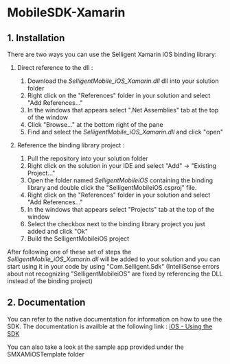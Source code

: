 # MobileSDK-Xamarin

## 1. Installation

There are two ways you can use the Selligent Xamarin iOS binding library:

1.	Direct reference to the dll :

	1.	Download the *SelligentMobile_iOS_Xamarin.dll*  dll into your solution folder
	1.	Right click on the "References" folder in your solution and select "Add References..."
	1.	In the windows that appears select ".Net Assemblies" tab at the top of the window
	1.	Click "Browse..." at the bottom right of the pane
	1.	Find and select the *SelligentMobile_iOS_Xamarin.dll* and click "open"

1.	Reference the binding library project :

	1.	Pull the repository into your solution folder
	1.	Right click on the solution in your IDE and select "Add" -> "Existing Project..."
	1.	Open the folder named *SelligentMobileiOS* containing the binding library and double click the "SelligentMobileiOS.csproj" file.
	1.	Right click on the "References" folder in your solution and select "Add References..."
	1.	In the windows that appears select "Projects" tab at the top of the window
	1.	Select the checkbox next to the binding library project you just added and click "Ok"
	1.	Build the SelligentMobileiOS project

After following one of these set of steps the *SelligentMobile_iOS_Xamarin.dll* will be added to your solution and you can start using it in your code by using "Com.Selligent.Sdk"
(IntelliSense errors about not recognizing "SelligentMobileiOS" are fixed by referencing the DLL instead of the binding project)

## 2. Documentation

You can refer to the native documentation for information on how to use the SDK. The documentation is availble at the following link : [iOS - Using the SDK](https://github.com/SelligentMarketingCloud/MobileSDK-iOS/blob/master/Documentation/Using%20the%20SDK.pdf)

You can also take a look at the sample app provided under the SMXAMiOSTemplate folder
